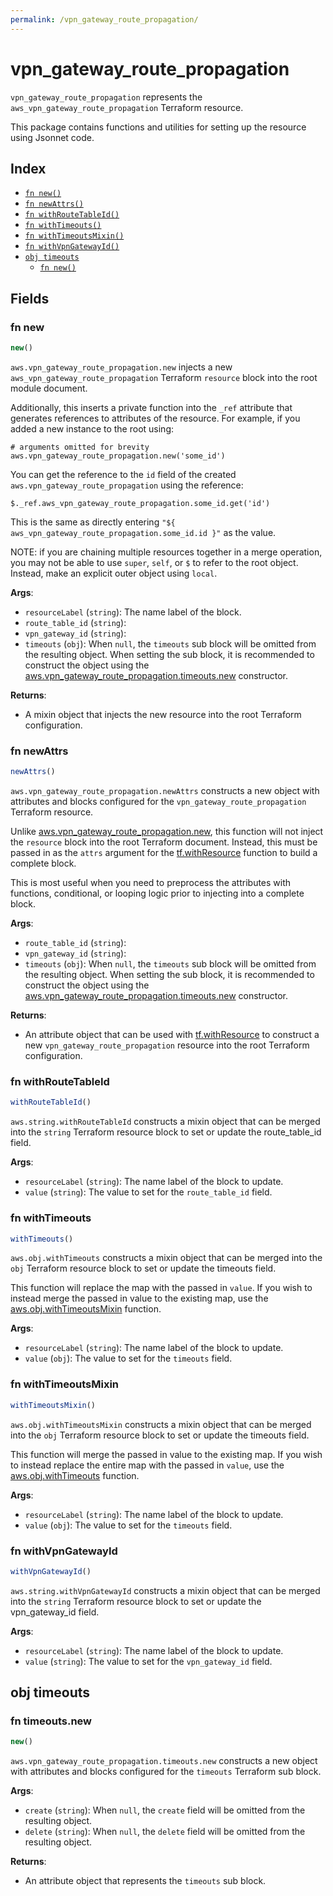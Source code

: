 ```yaml
---
permalink: /vpn_gateway_route_propagation/
---
```


# vpn_gateway_route_propagation

`vpn_gateway_route_propagation` represents the `aws_vpn_gateway_route_propagation` Terraform resource.



This package contains functions and utilities for setting up the resource using Jsonnet code.


## Index

* [`fn new()`](#fn-new)
* [`fn newAttrs()`](#fn-newattrs)
* [`fn withRouteTableId()`](#fn-withroutetableid)
* [`fn withTimeouts()`](#fn-withtimeouts)
* [`fn withTimeoutsMixin()`](#fn-withtimeoutsmixin)
* [`fn withVpnGatewayId()`](#fn-withvpngatewayid)
* [`obj timeouts`](#obj-timeouts)
  * [`fn new()`](#fn-timeoutsnew)

## Fields

### fn new

```ts
new()
```


`aws.vpn_gateway_route_propagation.new` injects a new `aws_vpn_gateway_route_propagation` Terraform `resource`
block into the root module document.

Additionally, this inserts a private function into the `_ref` attribute that generates references to attributes of the
resource. For example, if you added a new instance to the root using:

    # arguments omitted for brevity
    aws.vpn_gateway_route_propagation.new('some_id')

You can get the reference to the `id` field of the created `aws.vpn_gateway_route_propagation` using the reference:

    $._ref.aws_vpn_gateway_route_propagation.some_id.get('id')

This is the same as directly entering `"${ aws_vpn_gateway_route_propagation.some_id.id }"` as the value.

NOTE: if you are chaining multiple resources together in a merge operation, you may not be able to use `super`, `self`,
or `$` to refer to the root object. Instead, make an explicit outer object using `local`.

**Args**:
  - `resourceLabel` (`string`): The name label of the block.
  - `route_table_id` (`string`): 
  - `vpn_gateway_id` (`string`): 
  - `timeouts` (`obj`):  When `null`, the `timeouts` sub block will be omitted from the resulting object. When setting the sub block, it is recommended to construct the object using the [aws.vpn_gateway_route_propagation.timeouts.new](#fn-timeoutsnew) constructor.

**Returns**:
- A mixin object that injects the new resource into the root Terraform configuration.


### fn newAttrs

```ts
newAttrs()
```


`aws.vpn_gateway_route_propagation.newAttrs` constructs a new object with attributes and blocks configured for the `vpn_gateway_route_propagation`
Terraform resource.

Unlike [aws.vpn_gateway_route_propagation.new](#fn-new), this function will not inject the `resource`
block into the root Terraform document. Instead, this must be passed in as the `attrs` argument for the
[tf.withResource](https://github.com/tf-libsonnet/core/tree/main/docs#fn-withresource) function to build a complete block.

This is most useful when you need to preprocess the attributes with functions, conditional, or looping logic prior to
injecting into a complete block.

**Args**:
  - `route_table_id` (`string`): 
  - `vpn_gateway_id` (`string`): 
  - `timeouts` (`obj`):  When `null`, the `timeouts` sub block will be omitted from the resulting object. When setting the sub block, it is recommended to construct the object using the [aws.vpn_gateway_route_propagation.timeouts.new](#fn-timeoutsnew) constructor.

**Returns**:
  - An attribute object that can be used with [tf.withResource](https://github.com/tf-libsonnet/core/tree/main/docs#fn-withresource) to construct a new `vpn_gateway_route_propagation` resource into the root Terraform configuration.


### fn withRouteTableId

```ts
withRouteTableId()
```

`aws.string.withRouteTableId` constructs a mixin object that can be merged into the `string`
Terraform resource block to set or update the route_table_id field.



**Args**:
  - `resourceLabel` (`string`): The name label of the block to update.
  - `value` (`string`): The value to set for the `route_table_id` field.


### fn withTimeouts

```ts
withTimeouts()
```

`aws.obj.withTimeouts` constructs a mixin object that can be merged into the `obj`
Terraform resource block to set or update the timeouts field.

This function will replace the map with the passed in `value`. If you wish to instead merge the
passed in value to the existing map, use the [aws.obj.withTimeoutsMixin](TODO) function.

**Args**:
  - `resourceLabel` (`string`): The name label of the block to update.
  - `value` (`obj`): The value to set for the `timeouts` field.


### fn withTimeoutsMixin

```ts
withTimeoutsMixin()
```

`aws.obj.withTimeoutsMixin` constructs a mixin object that can be merged into the `obj`
Terraform resource block to set or update the timeouts field.

This function will merge the passed in value to the existing map. If you wish
to instead replace the entire map with the passed in `value`, use the [aws.obj.withTimeouts](TODO)
function.


**Args**:
  - `resourceLabel` (`string`): The name label of the block to update.
  - `value` (`obj`): The value to set for the `timeouts` field.


### fn withVpnGatewayId

```ts
withVpnGatewayId()
```

`aws.string.withVpnGatewayId` constructs a mixin object that can be merged into the `string`
Terraform resource block to set or update the vpn_gateway_id field.



**Args**:
  - `resourceLabel` (`string`): The name label of the block to update.
  - `value` (`string`): The value to set for the `vpn_gateway_id` field.


## obj timeouts



### fn timeouts.new

```ts
new()
```


`aws.vpn_gateway_route_propagation.timeouts.new` constructs a new object with attributes and blocks configured for the `timeouts`
Terraform sub block.



**Args**:
  - `create` (`string`):  When `null`, the `create` field will be omitted from the resulting object.
  - `delete` (`string`):  When `null`, the `delete` field will be omitted from the resulting object.

**Returns**:
  - An attribute object that represents the `timeouts` sub block.
